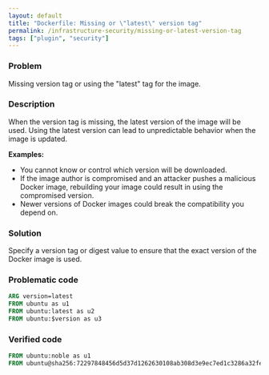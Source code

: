 ```yaml
---
layout: default
title: "Dockerfile: Missing or \"latest\" version tag"
permalink: /infrastructure-security/missing-or-latest-version-tag
tags: ["plugin", "security"]
---
```


### Problem
Missing version tag or using the "latest" tag for the image.

### Description
When the version tag is missing, the latest version of the image will be used. Using the latest version can lead to unpredictable behavior when the image is updated.

**Examples:**
- You cannot know or control which version will be downloaded.
- If the image author is compromised and an attacker pushes a malicious Docker image, rebuilding your image could result in using the compromised version.
- Newer versions of Docker images could break the compatibility you depend on.

### Solution
Specify a version tag or digest value to ensure that the exact version of the Docker image is used.

### Problematic code
```dockerfile
ARG version=latest
FROM ubuntu as u1
FROM ubuntu:latest as u2
FROM ubuntu:$version as u3
```

### Verified code
```dockerfile
FROM ubuntu:noble as u1
FROM ubuntu@sha256:72297848456d5d37d1262630108ab308d3e9ec7ed1c3286a32fe09856619a782 as u2
```